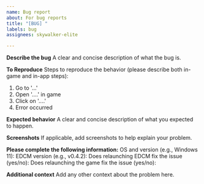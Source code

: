 ```yaml
---
name: Bug report
about: For bug reports
title: "[BUG] "
labels: bug
assignees: skywalker-elite

---
```


**Describe the bug**
A clear and concise description of what the bug is.

**To Reproduce**
Steps to reproduce the behavior (please describe both in-game and in-app steps):
1. Go to '...'
2. Open '....' in game
3. Click on '....'
4. Error occurred

**Expected behavior**
A clear and concise description of what you expected to happen.

**Screenshots**
If applicable, add screenshots to help explain your problem.

**Please complete the following information:**
OS and version (e.g., Windows 11): 
EDCM version (e.g., v0.4.2): 
Does relaunching EDCM fix the issue (yes/no):
Does relaunching the game fix the issue (yes/no): 

**Additional context**
Add any other context about the problem here.
